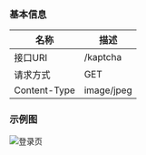 ### 基本信息
| 名称 | 描述 |
| ------------ | ------------ |
| 接口URI | /kaptcha |
| 请求方式 | GET |
| Content-Type | image/jpeg |

### 示例图

![登录页](https://renlm.gitee.io/imgs/MyGraph/LoginPage.png "登录页")